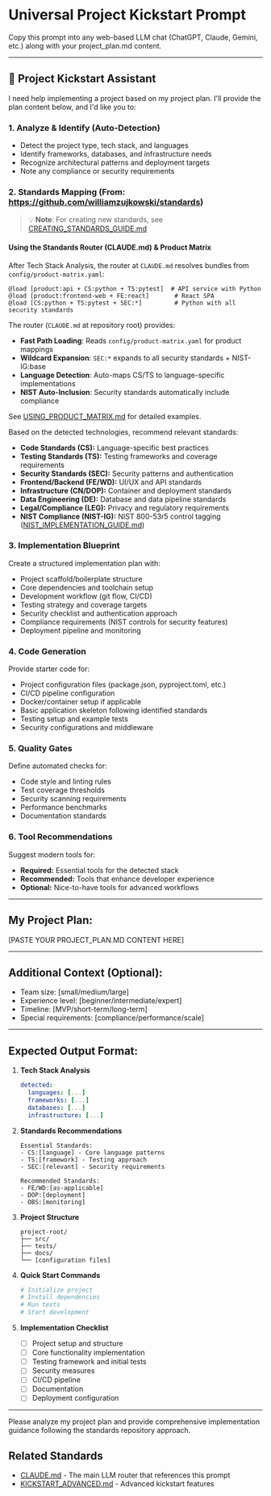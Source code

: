 # Universal Project Kickstart Prompt

Copy this prompt into any web-based LLM chat (ChatGPT, Claude, Gemini, etc.) along with your project_plan.md content.

---

## 🚀 Project Kickstart Assistant

I need help implementing a project based on my project plan. I'll provide the plan content below, and I'd like you to:

### 1. **Analyze & Identify** (Auto-Detection)

- Detect the project type, tech stack, and languages
- Identify frameworks, databases, and infrastructure needs
- Recognize architectural patterns and deployment targets
- Note any compliance or security requirements

### 2. **Standards Mapping** (From: https://github.com/williamzujkowski/standards)
>
> 💡 **Note**: For creating new standards, see [CREATING_STANDARDS_GUIDE.md](https://github.com/williamzujkowski/standards/blob/master/CREATING_STANDARDS_GUIDE.md)

#### Using the Standards Router (CLAUDE.md) & Product Matrix

After Tech Stack Analysis, the router at `CLAUDE.md` resolves bundles from `config/product-matrix.yaml`:

```
@load [product:api + CS:python + TS:pytest]  # API service with Python
@load [product:frontend-web + FE:react]       # React SPA
@load [CS:python + TS:pytest + SEC:*]         # Python with all security standards
```

The router (`CLAUDE.md` at repository root) provides:

- **Fast Path Loading**: Reads `config/product-matrix.yaml` for product mappings
- **Wildcard Expansion**: `SEC:*` expands to all security standards + NIST-IG:base
- **Language Detection**: Auto-maps CS/TS to language-specific implementations
- **NIST Auto-Inclusion**: Security standards automatically include compliance

See [USING_PRODUCT_MATRIX.md](./USING_PRODUCT_MATRIX.md) for detailed examples.

Based on the detected technologies, recommend relevant standards:

- **Code Standards (CS):** Language-specific best practices
- **Testing Standards (TS):** Testing frameworks and coverage requirements
- **Security Standards (SEC):** Security patterns and authentication
- **Frontend/Backend (FE/WD):** UI/UX and API standards
- **Infrastructure (CN/DOP):** Container and deployment standards
- **Data Engineering (DE):** Database and data pipeline standards
- **Legal/Compliance (LEG):** Privacy and regulatory requirements
- **NIST Compliance (NIST-IG):** NIST 800-53r5 control tagging ([NIST_IMPLEMENTATION_GUIDE.md](https://github.com/williamzujkowski/standards/blob/master/NIST_IMPLEMENTATION_GUIDE.md))

### 3. **Implementation Blueprint**

Create a structured implementation plan with:

- Project scaffold/boilerplate structure
- Core dependencies and toolchain setup
- Development workflow (git flow, CI/CD)
- Testing strategy and coverage targets
- Security checklist and authentication approach
- Compliance requirements (NIST controls for security features)
- Deployment pipeline and monitoring

### 4. **Code Generation**

Provide starter code for:

- Project configuration files (package.json, pyproject.toml, etc.)
- CI/CD pipeline configuration
- Docker/container setup if applicable
- Basic application skeleton following identified standards
- Testing setup and example tests
- Security configurations and middleware

### 5. **Quality Gates**

Define automated checks for:

- Code style and linting rules
- Test coverage thresholds
- Security scanning requirements
- Performance benchmarks
- Documentation standards

### 6. **Tool Recommendations**

Suggest modern tools for:

- **Required:** Essential tools for the detected stack
- **Recommended:** Tools that enhance developer experience
- **Optional:** Nice-to-have tools for advanced workflows

---

## My Project Plan:

[PASTE YOUR PROJECT_PLAN.MD CONTENT HERE]

---

## Additional Context (Optional):

- Team size: [small/medium/large]
- Experience level: [beginner/intermediate/expert]
- Timeline: [MVP/short-term/long-term]
- Special requirements: [compliance/performance/scale]

---

## Expected Output Format:

1. **Tech Stack Analysis**

   ```yaml
   detected:
     languages: [...]
     frameworks: [...]
     databases: [...]
     infrastructure: [...]
   ```

2. **Standards Recommendations**

   ```
   Essential Standards:
   - CS:[language] - Core language patterns
   - TS:[framework] - Testing approach
   - SEC:[relevant] - Security requirements

   Recommended Standards:
   - FE/WD:[as-applicable]
   - DOP:[deployment]
   - OBS:[monitoring]
   ```

3. **Project Structure**

   ```
   project-root/
   ├── src/
   ├── tests/
   ├── docs/
   └── [configuration files]
   ```

4. **Quick Start Commands**

   ```bash
   # Initialize project
   # Install dependencies
   # Run tests
   # Start development
   ```

5. **Implementation Checklist**
   - [ ] Project setup and structure
   - [ ] Core functionality implementation
   - [ ] Testing framework and initial tests
   - [ ] Security measures
   - [ ] CI/CD pipeline
   - [ ] Documentation
   - [ ] Deployment configuration

---

Please analyze my project plan and provide comprehensive implementation guidance following the standards repository approach.

## Related Standards

- [CLAUDE.md](../../CLAUDE.md) - The main LLM router that references this prompt
- [KICKSTART_ADVANCED.md](KICKSTART_ADVANCED.md) - Advanced kickstart features
